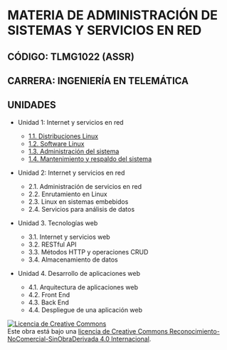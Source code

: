 # MATERIA DE ADMINISTRACIÓN DE SISTEMAS Y SERVICIOS EN RED

## CÓDIGO: TLMG1022 (ASSR)
## CARRERA: INGENIERÍA EN TELEMÁTICA

## UNIDADES

* Unidad 1: Internet y servicios en red
    * [1.1. Distribuciones Linux](unidades/unidad1/unidad1_1.md)
    * [1.2. Software Linux](unidades/unidad1/unidad1_2.md)
    * [1.3. Administración del sistema](unidades/unidad1/unidad1_3.md)
    * [1.4. Mantenimiento y respaldo del sistema](unidades/unidad1/unidad1_4.md)

* Unidad 2: Internet y servicios en red
    * 2.1. Administración de servicios en red
    * 2.2. Enrutamiento en Linux
    * 2.3. Linux en sistemas embebidos
    * 2.4. Servicios para análisis de datos

* Unidad 3. Tecnologías web
    * 3.1. Internet y servicios web
    * 3.2. RESTful API
    * 3.3. Métodos HTTP y operaciones CRUD
    * 3.4. Almacenamiento de datos

* Unidad 4. Desarrollo de aplicaciones web
    * 4.1. Arquitectura de aplicaciones web
    * 4.2. Front End
    * 4.3. Back End
    * 4.4. Despliegue de una aplicación web

<a rel="license" href="http://creativecommons.org/licenses/by-nc-nd/4.0/"><img alt="Licencia de Creative Commons" style="border-width:0" src="https://i.creativecommons.org/l/by-nc-nd/4.0/88x31.png" /></a><br />Este obra está bajo una <a rel="license" href="http://creativecommons.org/licenses/by-nc-nd/4.0/">licencia de Creative Commons Reconocimiento-NoComercial-SinObraDerivada 4.0 Internacional</a>.